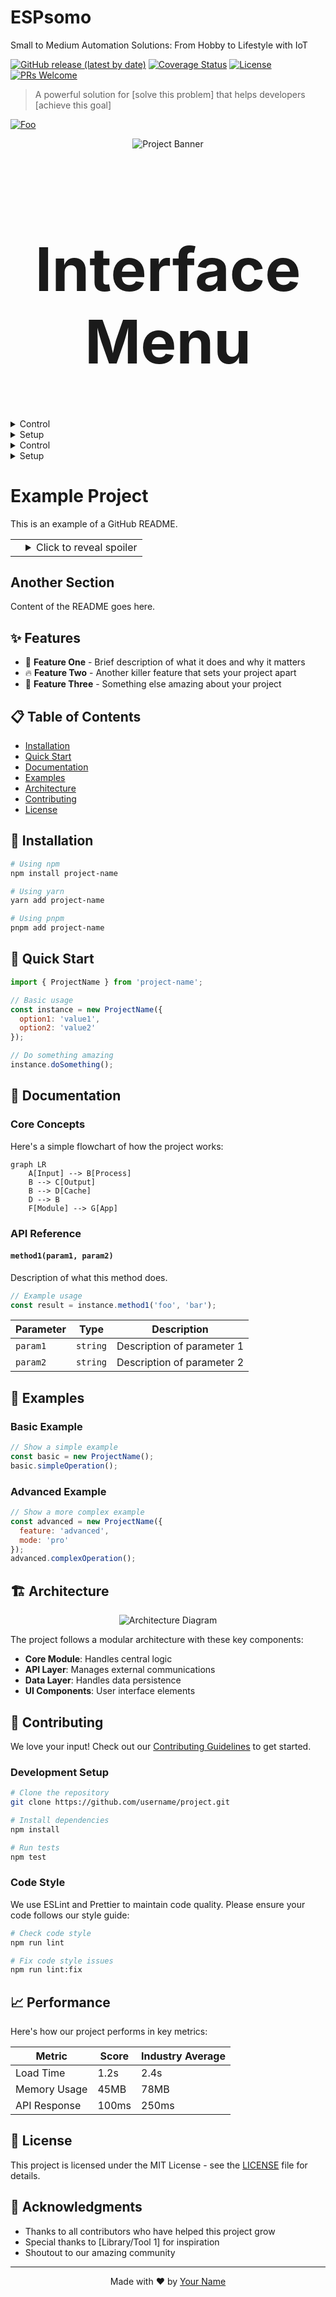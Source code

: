 # ESPsomo
Small to Medium Automation Solutions: From Hobby to Lifestyle with IoT

[![GitHub release (latest by date)](https://img.shields.io/github/v/release/espsomo/project)](https://github.com/espsomo/project/releases)
[![Coverage Status](https://img.shields.io/codecov/c/github/espsomo/project/master)](https://codecov.io/gh/espsomo/project)
[![License](https://img.shields.io/github/license/espsomo/project)](LICENSE)
[![PRs Welcome](https://img.shields.io/badge/PRs-welcome-brightgreen.svg)](CONTRIBUTING.md)

> A powerful solution for [solve this problem] that helps developers [achieve this goal]

[![Foo](https://img.shields.io/badge/SUBSCRIBE%20-brightgreen.svg?style=social&logo=telegram&color=blue)](https://t.me/ESPsomo)

<p align="center">
  <img src="/api/placeholder/800/400" alt="Project Banner">
</p>
 
 <h1 align="center" style="font-size:10vw">Interface Menu
  
</h1> <!--Head for INTERFACE MENU -->


<details>
  <summary>Control</summary>
   &emsp;In this menu you can manage your...
  
</details>

<!--!!!!!!!!!!!!!!!!!!!!!!!!!!!!!!!!!!!!!!!!!!!!!!!!!!!!!!!!!!!!!!!!!!!!!!!!!!!!!!!!!!!!!!!!!!!!!!!!!!!!!!!!!!!!!!!!!!! -->
<details>
  
  <summary>Setup</summary>
  
  This menu includes following sections...
  
   <details style="float: right; margin-left: 20px;">
  <summary>MODE</summary>
     <p>
   Here you can...
       </p>
   </details>
   
   <details>
  <summary>GPIO</summary>
   Here you can...
   </details>


   <details>
  <summary>BUTTON</summary>
   Here you can...
   </details>


   <details>
  <summary>EICOM</summary>
   Here you can...
   </details>

   <details>
  <summary>HTTP</summary>
   Here you can...
   </details>


   <details>
  <summary>MQTT</summary>
   Here you can...
   </details>


   <details>
  <summary>SENSORS</summary>
   Here you can...
   </details>


   <details>
  <summary>SCHEDULER</summary>
   Here you can...
   </details>


   <details>
  <summary>INTERFACE</summary>
   Here you can...
   </details>

   <details>
  <summary>ADMIN</summary>
   Here you can...
   </details>


   <details>
  <summary>EXTRA</summary>
   Here you can...
   </details>

     

</details>



<details>
  <summary>Control</summary>
  &emsp;In this menu you can manage your...
</details>

<!-- The main Setup section with sub-sections aligned using tables -->
<details>
  <summary>Setup</summary>

  <table>
    <tr>
      <td style="vertical-align: top;"> <!-- First column for text on the left -->
        <details>
          <summary>MODE</summary>
          <p>Here you can...</p>
        </details>

        <details>
          <summary>GPIO</summary>
          <p>Here you can...</p>
        </details>

        <details>
          <summary>BUTTON</summary>
          <p>Here you can...</p>
        </details>

        <details>
          <summary>EICOM</summary>
          <p>Here you can...</p>
        </details>

        <details>
          <summary>HTTP</summary>
          <p>Here you can...</p>
        </details>

        <details>
          <summary>MQTT</summary>
          <p>Here you can...</p>
        </details>

        <details>
          <summary>SENSORS</summary>
          <p>Here you can...</p>
        </details>

        <details>
          <summary>SCHEDULER</summary>
          <p>Here you can...</p>
        </details>

        <details>
          <summary>INTERFACE</summary>
          <p>Here you can...</p>
        </details>

        <details>
          <summary>ADMIN</summary>
          <p>Here you can...</p>
        </details>

        <details>
          <summary>EXTRA</summary>
          <p>Here you can...</p>
        </details>
      </td>

      <!-- Second column to align the details section to the right -->
      <td style="vertical-align: top; text-align: right;">
        <!-- You can add any other right-aligned content here if needed -->
        <!-- Spoilers will automatically appear on the left side, you can adjust specific ones for right alignment -->
      </td>
    </tr>
  </table>
</details>


















# Example Project

This is an example of a GitHub README.

|     |     |
|-----|-----|
|     | <details><summary>Click to reveal spoiler</summary>In this menu, you can manage your settings and preferences.</details> |

## Another Section

Content of the README goes here.






## ✨ Features

- 🎯 **Feature One** - Brief description of what it does and why it matters
- 🔥 **Feature Two** - Another killer feature that sets your project apart
- 🎨 **Feature Three** - Something else amazing about your project


## 📋 Table of Contents

- [Installation](#installation)
- [Quick Start](#quick-start)
- [Documentation](#documentation)
- [Examples](#examples)
- [Architecture](#architecture)
- [Contributing](#contributing)
- [License](#license)

## 🚀 Installation

```bash
# Using npm
npm install project-name

# Using yarn
yarn add project-name

# Using pnpm
pnpm add project-name
```

## 🏃 Quick Start

```javascript
import { ProjectName } from 'project-name';

// Basic usage
const instance = new ProjectName({
  option1: 'value1',
  option2: 'value2'
});

// Do something amazing
instance.doSomething();
```

## 📖 Documentation

### Core Concepts

Here's a simple flowchart of how the project works:

```mermaid
graph LR
    A[Input] --> B[Process]
    B --> C[Output]
    B --> D[Cache]
    D --> B
    F[Module] --> G[App]
```

### API Reference

#### `method1(param1, param2)`

Description of what this method does.

```javascript
// Example usage
const result = instance.method1('foo', 'bar');
```

| Parameter | Type     | Description                |
|-----------|----------|----------------------------|
| `param1`  | `string` | Description of parameter 1 |
| `param2`  | `string` | Description of parameter 2 |

## 🎯 Examples

### Basic Example

```javascript
// Show a simple example
const basic = new ProjectName();
basic.simpleOperation();
```

### Advanced Example

```javascript
// Show a more complex example
const advanced = new ProjectName({
  feature: 'advanced',
  mode: 'pro'
});
advanced.complexOperation();
```

## 🏗 Architecture

<p align="center">
  <img src="/api/placeholder/800/600" alt="Architecture Diagram">
</p>

The project follows a modular architecture with these key components:

- **Core Module**: Handles central logic
- **API Layer**: Manages external communications
- **Data Layer**: Handles data persistence
- **UI Components**: User interface elements

## 🤝 Contributing

We love your input! Check out our [Contributing Guidelines](CONTRIBUTING.md) to get started.

### Development Setup

```bash
# Clone the repository
git clone https://github.com/username/project.git

# Install dependencies
npm install

# Run tests
npm test
```

### Code Style

We use ESLint and Prettier to maintain code quality. Please ensure your code follows our style guide:

```bash
# Check code style
npm run lint

# Fix code style issues
npm run lint:fix
```

## 📈 Performance

Here's how our project performs in key metrics:

| Metric           | Score  | Industry Average |
|------------------|--------|------------------|
| Load Time        | 1.2s   | 2.4s            |
| Memory Usage     | 45MB   | 78MB            |
| API Response     | 100ms  | 250ms           |

## 📄 License

This project is licensed under the MIT License - see the [LICENSE](LICENSE) file for details.

## 🙏 Acknowledgments

- Thanks to all contributors who have helped this project grow
- Special thanks to [Library/Tool 1] for inspiration
- Shoutout to our amazing community

---

<p align="center">Made with ❤️ by <a href="https://github.com/username">Your Name</a></p>
